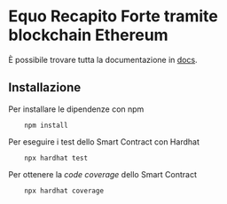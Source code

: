 # Equo Recapito Forte tramite blockchain Ethereum

È possibile trovare tutta la documentazione in [docs](docs/Readme.md).

## Installazione 
Per installare le dipendenze con npm
```shell
    npm install
```
Per eseguire i test dello Smart Contract con Hardhat
```shell
    npx hardhat test
```

Per ottenere la _code coverage_ dello Smart Contract
```shell
    npx hardhat coverage
```